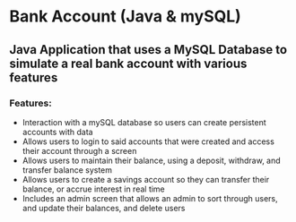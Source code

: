# Bank Account (Java & mySQL)
## Java Application that uses a MySQL Database to simulate a real bank account with various features
### Features:
- Interaction with a mySQL database so users can create persistent accounts with data
- Allows users to login to said accounts that were created and access their account through a screen
- Allows users to maintain their balance, using a deposit, withdraw, and transfer balance system
- Allows users to create a savings account so they can transfer their balance, or accrue interest in real time 
- Includes an admin screen that allows an admin to sort through users, and update their balances, and delete users
